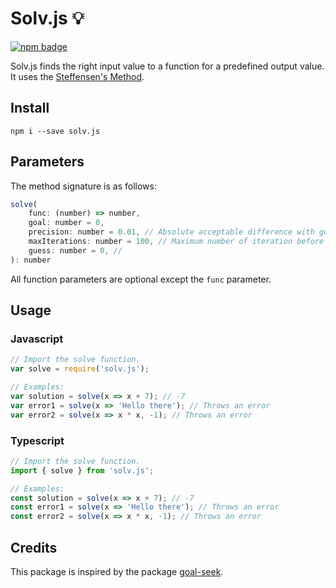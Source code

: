 # Solv.js 💡

[![npm badge][2]][1]

Solv.js finds the right input value to a function for a predefined output value. It uses the [Steffensen's Method](https://en.wikipedia.org/wiki/Steffensen%27s_method).

## Install

```shell
npm i --save solv.js
```

## Parameters

The method signature is as follows:

```js
solve(
    func: (number) => number,
    goal: number = 0,
    precision: number = 0.01, // Absolute acceptable difference with goal
    maxIterations: number = 100, // Maximum number of iteration before it fails to converge
    guess: number = 0, //
): number
```

All function parameters are optional except the `func` parameter.

## Usage

### Javascript

```js
// Import the solve function.
var solve = require('solv.js');

// Examples:
var solution = solve(x => x + 7); // -7
var error1 = solve(x => 'Hello there'); // Throws an error
var error2 = solve(x => x * x, -1); // Throws an error
```

### Typescript

```ts
// Import the solve function.
import { solve } from 'solv.js';

// Examples:
const solution = solve(x => x + 7); // -7
const error1 = solve(x => 'Hello there'); // Throws an error
const error2 = solve(x => x * x, -1); // Throws an error
```

## Credits

This package is inspired by the package [goal-seek](https://www.npmjs.com/package/goal-seek).

[1]: https://npmjs.org/package/solv.js
[2]: https://nodei.co/npm/solv.js.png?compact=true
